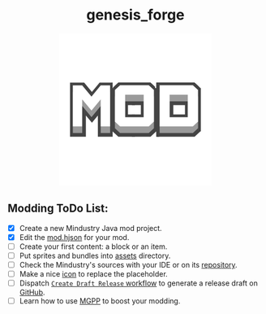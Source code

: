 <div align = center>

# genesis_forge

![Mod Icon](icon.png)

</div>

## Modding ToDo List:

- [x] Create a new Mindustry Java mod project.
- [x] Edit the [mod.hjson](mod.hjson) for your mod.
- [ ] Create your first content: a block or an item.
- [ ] Put sprites and bundles into [assets](assets) directory.
- [ ] Check the Mindustry's sources with your IDE or on its [repository](https://github.com/Anuken/Mindustry).
- [ ] Make a nice [icon](icon.png) to replace the placeholder.
- [ ] Dispatch [`Create Draft Release` workflow](https://github.com/Baconaxer123/genesis_forge/actions/workflows/ReleaseDraft.yaml) to generate a release draft on [GitHub](https://github.com/Baconaxer123/genesis_forge/releases).
- [ ] Learn how to use [MGPP](https://plumygames.github.io/mgpp/) to boost your modding.
